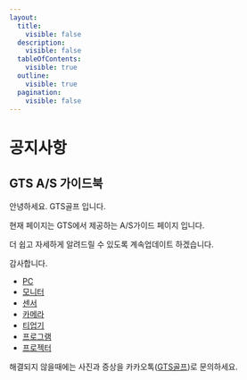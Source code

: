 ```yaml
---
layout:
  title:
    visible: false
  description:
    visible: false
  tableOfContents:
    visible: true
  outline:
    visible: true
  pagination:
    visible: false
---
```


# 공지사항

## GTS A/S 가이드북



안녕하세요. GTS골프 입니다.

현재 페이지는 GTS에서 제공하는 A/S가이드 페이지 입니다.

더 쉽고 자세하게 알려드릴 수 있도록 계속업데이트 하겠습니다.

감사합니다.



* [PC](pc/)
* [모니터](gts-guide/monitor/)
* [센서](gts-guide/sensor/)
* [카메라](gts-guide/camera/)
* [티업기](gts-guide/tee-up/)
* [프로그램](gts-guide/program/)
* [프로젝터](gts-guide/projector/)



해결되지 않을때에는 사진과 증상을 카카오톡([GTS골프](https://pf.kakao.com/\_GVbRu))로 문의하세요.
